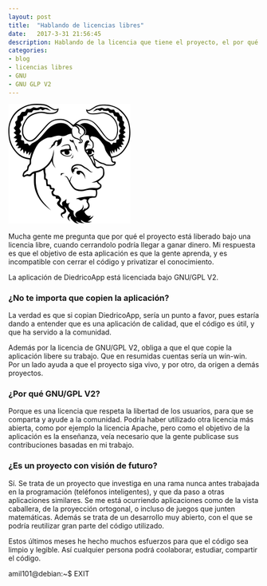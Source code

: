 ```yaml
---
layout: post
title:  "Hablando de licencias libres"
date:   2017-3-31 21:56:45
description: Hablando de la licencia que tiene el proyecto, el por qué y demás cuestiones
categories:
- blog
- licencias libres
- GNU
- GNU GLP V2
---
```


![GNU](../images/gnu.png)

Mucha gente me pregunta que por qué el proyecto está liberado bajo una licencia libre, cuando cerrandolo podría llegar a ganar dinero. Mi respuesta es que el objetivo de esta aplicación es que la gente aprenda, y es incompatible con cerrar el código y privatizar el conocimiento.

La aplicación de DiedricoApp está licenciada bajo GNU/GPL V2.

### ¿No te importa que copien la aplicación?
La verdad es que si copian DiedricoApp, sería un punto a favor, pues estaría dando a entender que es una aplicación de calidad, que el código es útil, y que ha servido a la comunidad.

Además por la licencia de GNU/GPL V2, obliga a que el que copie la aplicación libere su trabajo. Que en resumidas cuentas sería un win-win. Por un lado ayuda a que el proyecto siga vivo, y por otro, da origen a demás proyectos.

### ¿Por qué GNU/GPL V2?
Porque es una licencia que respeta la libertad de los usuarios, para que se comparta y ayude a la comunidad. Podría haber utilizado otra licencia más abierta, como por ejemplo la licencia Apache, pero como el objetivo de la aplicación es la enseñanza, veía necesario que la gente publicase sus contribuciones basadas en mi trabajo.

### ¿Es un proyecto con visión de futuro?
Sí. Se trata de un proyecto que investiga en una rama nunca antes trabajada en la programación (teléfonos inteligentes), y que da paso a otras aplicaciones similares. Se me está ocurriendo aplicaciones como de la vista caballera, de la proyección ortogonal, o incluso de juegos que junten matemáticas. Además se trata de un desarrollo muy abierto, con el que se podría reutilizar gran parte del código utilizado.

Estos últimos meses he hecho muchos esfuerzos para que el código sea limpio y legible. Así cualquier persona podrá coolaborar, estudiar, compartir el código.

amil101@debian:~$ EXIT

